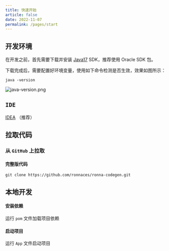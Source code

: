 ```yaml
---
title: 快速开始
article: false
date: 2022-11-07
permalink: /pages/start
---
```


## 开发环境

在开发之前，首先需要下载并安装 [Java17](https://www.oracle.com/java/technologies/javase/jdk17-archive-downloads.html) SDK，推荐使用 Oracle SDK 包。

下载完成后，需要配置好环境变量，使用如下命令检测是否生效，效果如图所示：

```shell
java -version
```

![java-version.png](~@alias/java-version.png)

## `IDE`

[IDEA](https://www.jetbrains.com/idea/) （推荐）

## 拉取代码

### 从 `GitHub` 上拉取

#### 完整版代码

```
git clone https://github.com/ronnaces/ronna-codegen.git
```

## 本地开发

#### 安装依赖

运行 `pom` 文件加载项目依赖

#### 启动项目

运行 `App` 文件启动项目